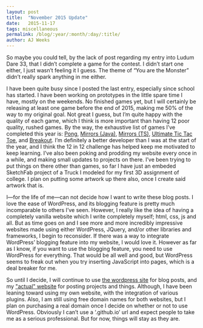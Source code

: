 ```yaml
---
layout: post
title:  "November 2015 Update"
date:   2015-11-17
tags: miscellaneous
permalink: /blog/:year/:month/:day/:title/
author: AJ Weeks
---
```


So maybe you could tell, by the lack of post regarding my entry into Ludum Dare 33, that I didn’t complete a game for the contest. I didn’t start one either, I just wasn’t feeling it I guess. The theme of “You are the Monster” didn’t really spark anything in me either.


I have been quite busy since I posted the last entry, especially since school has started. I have been working on prototypes in the little spare time I have, mostly on the weekends. No finished games yet, but I will certainly be releasing at least one game  before the end of 2015, making me 50% of the way to my original goal. Not great I guess, but I’m quite happy with the quality of each game, which I think is more important than having 12 poor quality, rushed games. By the way, the exhaustive list of games I’ve completed this year is: <a class="underline" href="/games/pong">Pong</a>, <a class="underline" href="/mirrors-desc">Mirrors (Java)</a>, <a class="underline" href="/mirrors-desc">Mirrors (TS)</a>, <a class="underline" href="/tictactoe">Ultimate Tic Tac Toe</a>, and <a class="underline" href="/breakout">Breakout</a>. I’m definitely a better developer than I was at the start of the year, and I think the 12 in 12 challenge has helped keep me motivated to keep learning.
I’ve also been poking and prodding my website every once in a while, and making small updates to projects on there. I’ve been trying to put things on there other than games, so far I have just an embeded SketchFab project of a Truck I modeled for my first 3D assignment of college. I plan on putting some artwork up there also, once I create said artwork that is.

I—for the life of me—can not decide how I want to write these blog posts. I love the ease of WordPress, and its blogging feature is pretty much incomparable to others I’ve seen. However, I really like the idea of having a completely vanilla website which I write completely myself; html, css, js and all. But as time goes on and I see more and more incredibly impressive websites made using either WordPress, JQuery, and/or other libraries and frameworks, I begin to reconsider. If there was a way to integrate WordPress’ blogging feature into my website, I would love it. However as far as I know, if you want to use the blogging feature, you need to use WordPress for everything. That would be all well and good, but WordPress seems to freak out when you try inserting JavaScript into pages, which is a deal breaker for me.

So until I decide, I will continue to use <a class="underline" href="https://ajweeks.wordpress.com/">the wordpress site</a> for blog posts, and my <a class="underline" href="http://ajweeks.com">"actual" website</a> for posting projects and things. Although, I have been leaning toward using my own website, with the integration of various plugins. Also, I am still using free domain names for both websites, but I plan on purchasing a real domain once I decide on whether or not to use WordPress. Obviously I can’t use a ‘.github.io’ url and expect people to take me as a serious professional. But for now, things will stay as they are.
